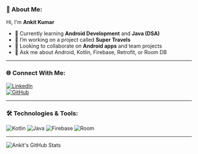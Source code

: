 ### 👋 About Me:
Hi, I'm **Ankit Kumar**

- 🌱 Currently learning **Android Development** and **Java (DSA)**
- 🔭 I’m working on a project called **Super Travels**
- 🤝 Looking to collaborate on **Android apps** and team projects
- 💬 Ask me about Android, Kotlin, Firebase, Retrofit, or Room DB

---

### 🌐 Connect With Me:
[![LinkedIn](https://img.shields.io/badge/LinkedIn-blue?style=flat&logo=linkedin)](https://linkedin.com/in/yourname)  
[![GitHub](https://img.shields.io/badge/GitHub-grey?style=flat&logo=github)](https://github.com/yourusername)

---

### 🛠️ Technologies & Tools:
![Kotlin](https://img.shields.io/badge/Kotlin-0095D5?style=flat&logo=kotlin&logoColor=white)
![Java](https://img.shields.io/badge/Java-007396?style=flat&logo=java&logoColor=white)
![Firebase](https://img.shields.io/badge/Firebase-FFCA28?style=flat&logo=firebase&logoColor=black)
![Room](https://img.shields.io/badge/Room-4285F4?style=flat&logo=google&logoColor=white)

---

![Ankit's GitHub Stats](https://github-readme-stats.vercel.app/api?username=yourusername&show_icons=true&theme=radical)
